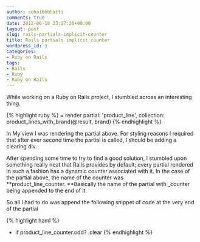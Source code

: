 ```yaml
---
author: sohaibbbhatti
comments: true
date: 2012-06-18 23:27:20+00:00
layout: post
slug: rails-partials-implicit-counter
title: Rails partials implicit counter
wordpress_id: 3
categories:
- Ruby on Rails
tags:
- Rails
- Ruby
- Ruby on Rails
---
```


While working on a Ruby on Rails project, I stumbled across an interesting thing.

{% highlight ruby %}
= render partial: 'product_line', collection: product_lines_with_brand(@result, brand)
{% endhighlight %}

In My view I was rendering the partial above. For styling reasons I required that after ever second time the partial is called, I should be adding a clearing div.

After spending some time to try to find a good solution, I stumbled upon something really neat that Rails provides by default; every partial rendered in such a fashion has a dynamic counter associated with it. In the case of the partial above, the name of the counter was **product_line_counter. **Basically the name of the partial with _counter being appended to the end of it.

So all I had to do was append the following snippet of code at the very end of the partial

    
{% highlight haml %}
- if product_line_counter.odd?
  .clear
{% endhighlight %}
